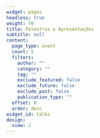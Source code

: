 ```yaml
---
widget: pages
headless: true
weight: 70
title: Palestras e Apresentações
subtitle: null
content:
  page_type: event
  count: 5
  filters:
    author: ""
    category: ""
    tag: ""
    exclude_featured: false
    exclude_future: false
    exclude_past: false
    publication_type: ""
  offset: 0
  order: desc
widget_id: talks
design:
  view: 2
---
```

